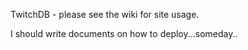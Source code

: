 TwitchDB - please see the wiki for site usage.

I should write documents on how to deploy...someday..
